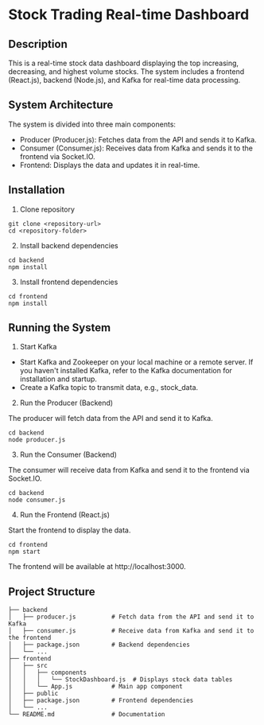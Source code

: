 # Stock Trading Real-time Dashboard

## Description
This is a real-time stock data dashboard displaying the top increasing, decreasing, and highest volume stocks. The system includes a frontend (React.js), backend (Node.js), and Kafka for real-time data processing.

## System Architecture
The system is divided into three main components:

- Producer (Producer.js): Fetches data from the API and sends it to Kafka.
- Consumer (Consumer.js): Receives data from Kafka and sends it to the frontend via Socket.IO.
- Frontend: Displays the data and updates it in real-time.

## Installation
1. Clone repository
```
git clone <repository-url>
cd <repository-folder>
```
2. Install backend dependencies
```
cd backend
npm install
```
3. Install frontend dependencies
```
cd frontend
npm install
```
## Running the System
1. Start Kafka

- Start Kafka and Zookeeper on your local machine or a remote server. If you haven't installed Kafka, refer to the Kafka documentation for installation and startup.
- Create a Kafka topic to transmit data, e.g., stock_data.

2. Run the Producer (Backend)

The producer will fetch data from the API and send it to Kafka.
```
cd backend
node producer.js
```
3. Run the Consumer (Backend)

The consumer will receive data from Kafka and send it to the frontend via Socket.IO.
```
cd backend
node consumer.js
```
4. Run the Frontend (React.js)

Start the frontend to display the data.
```
cd frontend
npm start
```
The frontend will be available at http://localhost:3000.

## Project Structure
```
├── backend
│   ├── producer.js          # Fetch data from the API and send it to Kafka
│   ├── consumer.js          # Receive data from Kafka and send it to the frontend
│   ├── package.json         # Backend dependencies
│   └── ...
├── frontend
│   ├── src
│   │   ├── components
│   │   │   └── StockDashboard.js  # Displays stock data tables
│   │   └── App.js           # Main app component
│   ├── public
│   ├── package.json         # Frontend dependencies
│   └── ...
└── README.md                # Documentation
```
